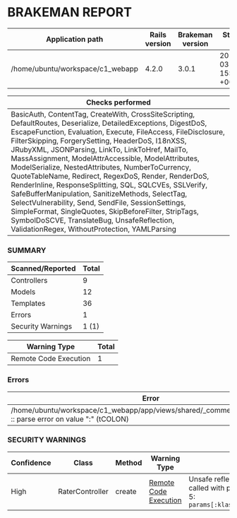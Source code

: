 # BRAKEMAN REPORT

| Application path                 | Rails version | Brakeman version | Started at                | Duration            |
|----------------------------------|---------------|------------------|---------------------------|---------------------|
| /home/ubuntu/workspace/c1_webapp | 4.2.0         | 3.0.1            | 2015-03-05 15:52:46 +0000 | 1.803126503 seconds |

| Checks performed                                                                                                                                                                                                                                                                                                                                                                                                                                                                                                                                                                                                                                                                                                                                                                      |
|---------------------------------------------------------------------------------------------------------------------------------------------------------------------------------------------------------------------------------------------------------------------------------------------------------------------------------------------------------------------------------------------------------------------------------------------------------------------------------------------------------------------------------------------------------------------------------------------------------------------------------------------------------------------------------------------------------------------------------------------------------------------------------------|
| BasicAuth, ContentTag, CreateWith, CrossSiteScripting, DefaultRoutes, Deserialize, DetailedExceptions, DigestDoS, EscapeFunction, Evaluation, Execute, FileAccess, FileDisclosure, FilterSkipping, ForgerySetting, HeaderDoS, I18nXSS, JRubyXML, JSONParsing, LinkTo, LinkToHref, MailTo, MassAssignment, ModelAttrAccessible, ModelAttributes, ModelSerialize, NestedAttributes, NumberToCurrency, QuoteTableName, Redirect, RegexDoS, Render, RenderDoS, RenderInline, ResponseSplitting, SQL, SQLCVEs, SSLVerify, SafeBufferManipulation, SanitizeMethods, SelectTag, SelectVulnerability, Send, SendFile, SessionSettings, SimpleFormat, SingleQuotes, SkipBeforeFilter, StripTags, SymbolDoSCVE, TranslateBug, UnsafeReflection, ValidationRegex, WithoutProtection, YAMLParsing |

### SUMMARY

| Scanned/Reported  | Total |
|-------------------|-------|
| Controllers       | 9     |
| Models            | 12    |
| Templates         | 36    |
| Errors            | 1     |
| Security Warnings | 1 (1) |

| Warning Type          | Total |
|-----------------------|-------|
| Remote Code Execution | 1     |

### Errors

| Error                                                                                                            | Location                                                                                  |
|------------------------------------------------------------------------------------------------------------------|-------------------------------------------------------------------------------------------|
| /home/ubuntu/workspace/c1_webapp/app/views/shared/_comment_field.html.erb:2 :: parse error on value ":" (tCOLON) | Could not parse /home/ubuntu/workspace/c1_webapp/app/views/shared/_comment_field.html.erb |

### SECURITY WARNINGS

| Confidence | Class           | Method | Warning Type                                                                                  | Message                                                                                                             |
|------------|-----------------|--------|-----------------------------------------------------------------------------------------------|---------------------------------------------------------------------------------------------------------------------|
| High       | RaterController | create | [Remote Code Execution](http://brakemanscanner.org/docs/warning_types/remote_code_execution/) | Unsafe reflection method constantize called with parameter value near line 5: `params[:klass].classify.constantize` |

